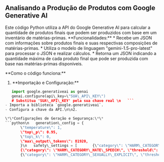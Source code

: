 ## Analisando a Produção de Produtos com Google Generative AI
Este código Python utiliza a API do Google Generative AI para calcular a quantidade de produtos finais que podem ser produzidos com base 
em um inventário de matérias-primas.
\*\*Funcionalidades:\*\*
\* Recebe um JSON com informações sobre produtos finais e suas respectivas composições de matérias-primas.
\* Utiliza o modelo de linguagem \"gemini-1.5-pro-latest\" para processar o JSON e realizar cálculos.
\* Retorna um JSON indicando a quantidade máxima de cada produto final que pode ser produzida com base nas matérias-primas disponíveis.

\*\*Como o código funciona:\*\*
1. \*\*Importação e Configuração:\*\*
```python   
   import google.generativeai as genai
   genai.configure(api\_key=\"SUA\_API\_KEY\") 
   # Substitua 'SUA\_API\_KEY' pela sua chave real \n   ```
- Importa a biblioteca `google.generativeai`.   
- Configura a chave da API.\n\n2. 

\*\*Configurações de Geração e Segurança:\*\*
```python\n   generation\_config = { 
       \"temperature\": 1, 
       \"top\_p\": 0.95, 
       \"top\_k\": 0, 
       \"max\_output\_tokens\": 81920, 
	   }\n   safety\_settings = [       {\"category\": \"HARM\_CATEGORY\_HARASSMENT\", \"threshold\": \"BLOCK\_MEDIUM\_AND\_ABOVE\"},
       {\"category\": \"HARM\_CATEGORY\_HATE\_SPEECH\", \"threshold\": \"BLOCK\_MEDIUM\_AND\_ABOVE\"},
	   {\"category\": \"HARM\_CATEGORY\_SEXUALLY\_EXPLICIT\", \"threshold\": \"BLOCK\_MEDIUM\_AND\_ABOVE\"},\n       {\"category\": \"HARM\_CATEGORY\_DANGEROUS\_CONTENT\", \"threshold\": \"BLOCK\_MEDIUM\_AND\_ABOVE\"},\n   ]\n   ```\n   - Define parâmetros para controlar a criatividade e o tamanho da resposta do modelo.\n   - Implementa filtros de segurança para evitar conteúdo prejudicial.\n\n3. \*\*Criação do Modelo:\*\*\n   ```python\n   model = genai.GenerativeModel(model\_name=\"gemini-1.5-pro-latest\",\n       generation\_config=generation\_config, \n       safety\_settings=safety\_settings)\n   ```\n   - Cria uma instância do modelo \"gemini-1.5-pro-latest\".\n\n4. \*\*Comunicação com o Modelo:\*\*\n   ```python\n   chat = model.start\_chat()\n   chat.send\_message(\"\"\"faça o retorno em json\\nLevando em consideração produtos finais e materias primas, informe quais produtos finais posso fazer e quantos?\\n{ \n       \"produtos\": [\n           {\"codigo\": \"001\", \"descricao\": \"Hambúrguer de Carne 200g\", \"composicao\": [\"002\", \"003\", \"004\", \"005\"]},\n           {\"codigo\": \"002\", \"descricao\": \"Pão de Hambúrguer Brioche\", \"composicao\": [], \"quantia\": 4},\n           # ... (outros produtos) ...\n       ]\n   }\"\"\")\n   print(chat.last.text)\n   ```\n   - Inicia um chat com o modelo.\n   - Envia uma mensagem com instruções em português e um JSON descrevendo produtos e suas composições.\n   - Imprime a resposta do modelo, que deve conter um JSON indicando a quantidade produzível de cada produto final.\n\n\*\*Observação:\*\*\n\n\* Substitua `\"SUA\_API\_KEY\"` pela sua chave real da API do Google Generative AI.\n\* Adapte o JSON de entrada de acordo com os seus produtos e matérias-primas.\n\nEste código demonstra como usar o Google Generative AI para automatizar cálculos de produção, simplificando a gestão de estoque e planejamento de produção.
